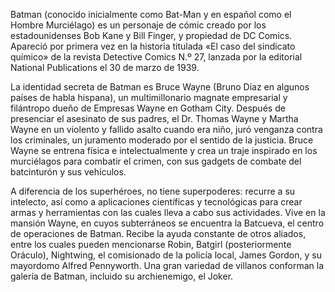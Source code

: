 
Batman (conocido inicialmente como Bat-Man y en español como el Hombre Murciélago)
es un personaje de cómic creado por los estadounidenses Bob Kane y Bill Finger,
y propiedad de DC Comics. Apareció por primera vez en la historia titulada 
«El caso del sindicato químico» de la revista Detective Comics N.º 27,
lanzada por la editorial National Publications el 30 de marzo de 1939.

La identidad secreta de Batman es Bruce Wayne (Bruno Díaz en algunos países de habla hispana),
un multimillonario magnate empresarial y filántropo dueño de Empresas Wayne en Gotham City. 
Después de presenciar el asesinato de sus padres, el Dr. Thomas Wayne y Martha Wayne en un violento y 
fallido asalto cuando era niño, juró venganza contra los criminales, un juramento moderado por el sentido de la justicia.
Bruce Wayne se entrena física e intelectualmente y crea un traje inspirado en los murciélagos para combatir el crimen,
con sus gadgets de combate del batcinturón y sus vehículos.

A diferencia de los superhéroes, no tiene superpoderes: recurre a su intelecto,
así como a aplicaciones científicas y tecnológicas para crear armas y herramientas
con las cuales lleva a cabo sus actividades. Vive en la mansión Wayne, 
en cuyos subterráneos se encuentra la Batcueva, el centro de operaciones de Batman. 
Recibe la ayuda constante de otros aliados, entre los cuales pueden mencionarse
Robin, Batgirl (posteriormente Oráculo), Nightwing, el comisionado de la policía local, James Gordon, y su mayordomo Alfred Pennyworth. 
Una gran variedad de villanos conforman la galería de Batman, incluido su archienemigo, el Joker.

